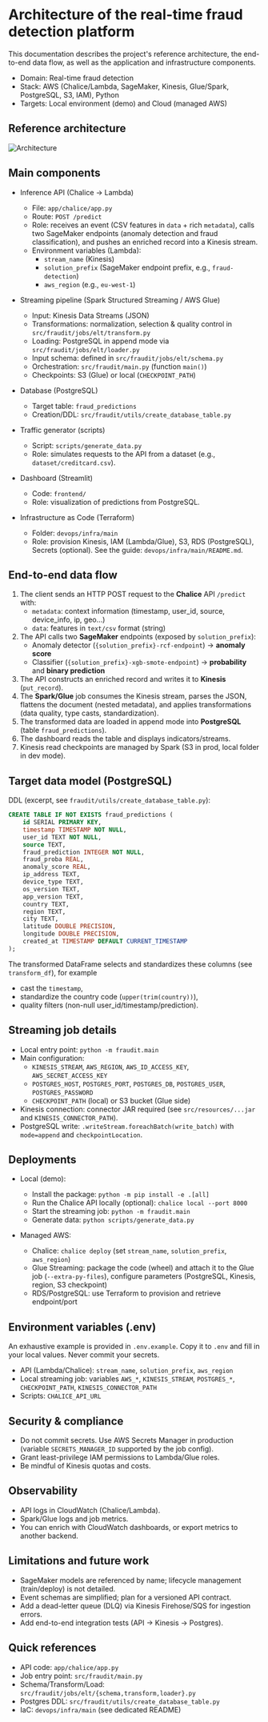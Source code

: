 # Architecture of the real-time fraud detection platform

This documentation describes the project's reference architecture, the end-to-end data flow, as well as the application and infrastructure components.

- Domain: Real-time fraud detection
- Stack: AWS (Chalice/Lambda, SageMaker, Kinesis, Glue/Spark, PostgreSQL, S3, IAM), Python
- Targets: Local environment (demo) and Cloud (managed AWS)

## Reference architecture

![Architecture](../assets/flowtrack-e2e-serverless-aws.png)

## Main components

- Inference API (Chalice → Lambda)
  - File: `app/chalice/app.py`
  - Route: `POST /predict`
  - Role: receives an event (CSV features in `data` + rich `metadata`), calls two SageMaker endpoints (anomaly detection and fraud classification), and pushes an enriched record into a Kinesis stream.
  - Environment variables (Lambda):
    - `stream_name` (Kinesis)
    - `solution_prefix` (SageMaker endpoint prefix, e.g., `fraud-detection`)
    - `aws_region` (e.g., `eu-west-1`)

- Streaming pipeline (Spark Structured Streaming / AWS Glue)
  - Input: Kinesis Data Streams (JSON)
  - Transformations: normalization, selection & quality control in `src/fraudit/jobs/elt/transform.py`
  - Loading: PostgreSQL in append mode via `src/fraudit/jobs/elt/loader.py`
  - Input schema: defined in `src/fraudit/jobs/elt/schema.py`
  - Orchestration: `src/fraudit/main.py` (function `main()`)
  - Checkpoints: S3 (Glue) or local (`CHECKPOINT_PATH`)

- Database (PostgreSQL)
  - Target table: `fraud_predictions`
  - Creation/DDL: `src/fraudit/utils/create_database_table.py`

- Traffic generator (scripts)
  - Script: `scripts/generate_data.py`
  - Role: simulates requests to the API from a dataset (e.g., `dataset/creditcard.csv`).

- Dashboard (Streamlit)
  - Code: `frontend/`
  - Role: visualization of predictions from PostgreSQL.

- Infrastructure as Code (Terraform)
  - Folder: `devops/infra/main`
  - Role: provision Kinesis, IAM (Lambda/Glue), S3, RDS (PostgreSQL), Secrets (optional). See the guide: `devops/infra/main/README.md`.

## End-to-end data flow

1. The client sends an HTTP POST request to the **Chalice** API `/predict` with:
   - `metadata`: context information (timestamp, user_id, source, device_info, ip, geo…)
   - `data`: features in `text/csv` format (string)
2. The API calls two **SageMaker** endpoints (exposed by `solution_prefix`):
   - Anomaly detector (`{solution_prefix}-rcf-endpoint`) → **anomaly score**
   - Classifier (`{solution_prefix}-xgb-smote-endpoint`) → **probability** and **binary prediction**
3. The API constructs an enriched record and writes it to **Kinesis** (`put_record`).
4. The **Spark/Glue** job consumes the Kinesis stream, parses the JSON, flattens the document (nested metadata), and applies transformations (data quality, type casts, standardization).
5. The transformed data are loaded in append mode into **PostgreSQL** (table `fraud_predictions`).
6. The dashboard reads the table and displays indicators/streams.
7. Kinesis read checkpoints are managed by Spark (S3 in prod, local folder in dev mode).

## Target data model (PostgreSQL)

DDL (excerpt, see `fraudit/utils/create_database_table.py`):

```sql
CREATE TABLE IF NOT EXISTS fraud_predictions (
    id SERIAL PRIMARY KEY,
    timestamp TIMESTAMP NOT NULL,
    user_id TEXT NOT NULL,
    source TEXT,
    fraud_prediction INTEGER NOT NULL,
    fraud_proba REAL,
    anomaly_score REAL,
    ip_address TEXT,
    device_type TEXT,
    os_version TEXT,
    app_version TEXT,
    country TEXT,
    region TEXT,
    city TEXT,
    latitude DOUBLE PRECISION,
    longitude DOUBLE PRECISION,
    created_at TIMESTAMP DEFAULT CURRENT_TIMESTAMP
);
```

The transformed DataFrame selects and standardizes these columns (see `transform_df`), for example
- cast the `timestamp`,
- standardize the country code (`upper(trim(country))`),
- quality filters (non-null user_id/timestamp/prediction).

## Streaming job details

- Local entry point: `python -m fraudit.main`
- Main configuration:
  - `KINESIS_STREAM`, `AWS_REGION`, `AWS_ID_ACCESS_KEY`, `AWS_SECRET_ACCESS_KEY`
  - `POSTGRES_HOST`, `POSTGRES_PORT`, `POSTGRES_DB`, `POSTGRES_USER`, `POSTGRES_PASSWORD`
  - `CHECKPOINT_PATH` (local) or S3 bucket (Glue side)
- Kinesis connection: connector JAR required (see `src/resources/...jar` and `KINESIS_CONNECTOR_PATH`).
- PostgreSQL write: `.writeStream.foreachBatch(write_batch)` with `mode=append` and `checkpointLocation`.

## Deployments

- Local (demo):
  - Install the package: `python -m pip install -e .[all]`
  - Run the Chalice API locally (optional): `chalice local --port 8000`
  - Start the streaming job: `python -m fraudit.main`
  - Generate data: `python scripts/generate_data.py`

- Managed AWS:
  - Chalice: `chalice deploy` (set `stream_name`, `solution_prefix`, `aws_region`)
  - Glue Streaming: package the code (wheel) and attach it to the Glue job (`--extra-py-files`), configure parameters (PostgreSQL, Kinesis, region, S3 checkpoint)
  - RDS/PostgreSQL: use Terraform to provision and retrieve endpoint/port

## Environment variables (.env)

An exhaustive example is provided in `.env.example`. Copy it to `.env` and fill in your local values. Never commit your secrets.

- API (Lambda/Chalice): `stream_name`, `solution_prefix`, `aws_region`
- Local streaming job: variables `AWS_*`, `KINESIS_STREAM`, `POSTGRES_*`, `CHECKPOINT_PATH`, `KINESIS_CONNECTOR_PATH`
- Scripts: `CHALICE_API_URL`

## Security & compliance

- Do not commit secrets. Use AWS Secrets Manager in production (variable `SECRETS_MANAGER_ID` supported by the job config).
- Grant least-privilege IAM permissions to Lambda/Glue roles.
- Be mindful of Kinesis quotas and costs.

## Observability

- API logs in CloudWatch (Chalice/Lambda).
- Spark/Glue logs and job metrics.
- You can enrich with CloudWatch dashboards, or export metrics to another backend.

## Limitations and future work

- SageMaker models are referenced by name; lifecycle management (train/deploy) is not detailed.
- Event schemas are simplified; plan for a versioned API contract.
- Add a dead-letter queue (DLQ) via Kinesis Firehose/SQS for ingestion errors.
- Add end-to-end integration tests (API → Kinesis → Postgres).

## Quick references

- API code: `app/chalice/app.py`
- Job entry point: `src/fraudit/main.py`
- Schema/Transform/Load: `src/fraudit/jobs/elt/{schema,transform,loader}.py`
- Postgres DDL: `src/fraudit/utils/create_database_table.py`
- IaC: `devops/infra/main` (see dedicated README)
